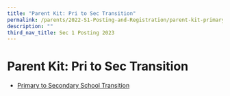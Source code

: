 ```yaml
---
title: "Parent Kit: Pri to Sec Transition"
permalink: /parents/2022-S1-Posting-and-Registration/parent-kit-primary-to-secondary-transition/
description: ""
third_nav_title: Sec 1 Posting 2023
---
```

# **Parent Kit: Pri to Sec Transition**

* [Primary to Secondary School Transition]()
